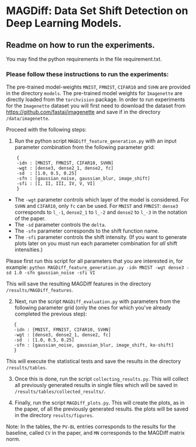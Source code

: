 # MAGDiff: Data Set Shift Detection on Deep Learning Models.
## Readme on how to run the experiments.

You may find the python requirements in the file requirement.txt.

### Please follow these instructions to run the experiments:

The pre-trained model-weights `MNIST`, `FMNIST`, `CIFAR10` and `SVHN` are provided in the directory `models`.
The pre-trained model weights for `Imagenette` are directly loaded from the `torchvision` package.
In order to run experiments for the `Imagenette` dataset you will first need to download the dataset from https://github.com/fastai/imagenette and save if in the directory `/data/imagenette`.

Proceed with the following steps:

1) Run the python script `MAGDiff_feature_generation.py` with an input parameter combination from the following parameter grid:
```
	{
	-idn : [MNIST, FMNIST, CIFAR10, SVHN]
	-wgt : [dense3, dense2_1, dense2, fc]
	-sd  : [1.0, 0.5, 0.25]
	-sfn : [gaussian_noise, gaussian_blur, image_shift]
	-sfi : [I, II, III, IV, V, VI]
	}
```

- The `-wgt` parameter controls which layer of the model is considered. For `SVHN` and `CIFAR10`, only `fc` can be used.
	For `MNIST` and `FMNIST`: `dense3` corresponds to `l_-1`, `dense2_1` to `l_-2` and `dense2` to `l_-3` in the notation of the paper.
- The `-sd` parameter controls the `delta`.
- The `-sfn` parameter corresponds to the shift function name.
- The `-sfi` parameter controls the shift intensity. (If you want to generate plots later on you must run each parameter combination for *all* shift intensities.)

Please first run this script for all parameters that you are interested in, for example:
 `python MAGDiff_feature_generation.py -idn MNIST -wgt dense3 -sd 1.0 -sfn gaussian_noise -sfi VI`
 
 This will save the resulting MAGDiff features in the directory `/results/MAGDiff_features`.
 
 2) Next, run the script `MAGDiff_evaluation.py` with parameters from the following parameter grid (only the ones for which you've already completed the previous step):
 ```
	{
	-idn : [MNIST, FMNIST, CIFAR10, SVHN]
	-wgt : [dense3, dense2_1, dense2, fc]
	-sd  : [1.0, 0.5, 0.25]
	-sfn : [gaussian_noise, gaussian_blur, image_shift, ko-shift]
	}
```
This will execute the statistical tests and save the results in the directory `/results/tables`.

3) Once this is done, run the script `collecting_results.py`. This will collect all previously generated results in single files which will be saved in `/results/tables/collected_results/`.

4) Finally, run the script `MAGDiff_plots.py`. This will create the plots, as in the paper, of all the previously generated results. the plots will be saved in the directory `results/figures`.

Note: In the tables, the `PV-BL` entries corresponds to the results for the baseline, called `CV` in the paper, and `MN` corresponds to the MAGDiff matrix norm.
 
